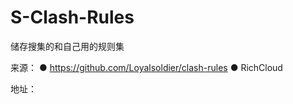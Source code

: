 # S-Clash-Rules
储存搜集的和自己用的规则集


来源：
 ● https://github.com/Loyalsoldier/clash-rules
 ● RichCloud

地址：
